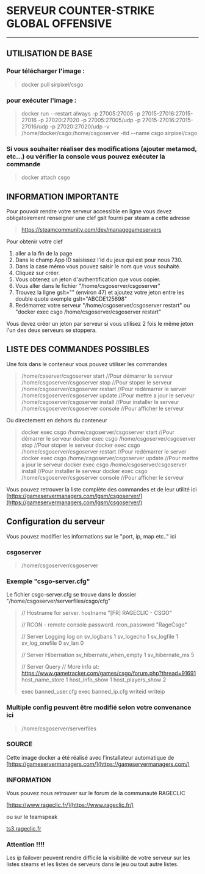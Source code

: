
# SERVEUR COUNTER-STRIKE GLOBAL OFFENSIVE

--------------------------------------------------
## UTILISATION DE BASE

### Pour télécharger l'image :

>docker pull sirpixel/csgo

### pour exécuter l'image :

>docker run --restart always -p 27005:27005 -p 27015-27016:27015-27016 -p 27020:27020 -p 27005:27005/udp -p 27015-27016:27015-27016/udp -p 27020:27020/udp -v /home/docker/csgo:/home/csgoserver -itd --name csgo sirpixel/csgo

### Si vous souhaiter réaliser des modifications (ajouter metamod, etc...) ou vérifier la console vous pouvez exécuter la commande

>docker attach csgo
    
## INFORMATION IMPORTANTE

Pour pouvoir rendre votre serveur accessible en ligne vous devez obligatoirement renseigner une clef gslt fourni par steam a cette adresse

>https://steamcommunity.com/dev/managegameservers

Pour obtenir votre clef

 1. aller a la fin de la page
 2. Dans le champ App ID saisissez l'id du jeux qui est pour nous 730.
 3. Dans la case mémo vous pouvez saisir le nom que vous souhaité.
 4. Cliquez sur créer.
 5. Vous obtenez un jeton d'authentification que vous copier.
 6. Vous aller dans le fichier "/home/csgoserver/csgoserver"
 7. Trouvez la ligne gslt="" (environ 47) et ajoutez votre jeton entre les double quote exemple gslt="ABCDE125698"
 8. Redémarrez votre serveur "/home/csgoserver/csgoserver restart" ou "docker exec csgo /home/csgoserver/csgoserver restart" 

Vous devez créer un jeton par serveur si vous utilisez 2 fois le même jeton l'un des deux serveurs se stoppera.

## LISTE DES COMMANDES POSSIBLES

Une fois dans le conteneur vous pouvez utiliser les commandes

> /home/csserver/csgoserver start   //Pour démarrer le serveur
 /home/csgoserver/csgoserver stop    //Pour stoper le serveur
 /home/csgoserver/csgoserver restart //Pour redémarrer le server
 /home/csgoserver/csgoserver update //Pour mettre a jour le serveur
 /home/csgoserver/csgoserver install //Pour installer le serveur
/home/csgoserver/csgoserver console  //Pour afficher le serveur

Ou directement en dehors du conteneur

>docker exec csgo /home/csgoserver/csgoserver start   //Pour démarrer le serveur
docker exec csgo /home/csgoserver/csgoserver stop    //Pour stoper le serveur
docker exec csgo /home/csgoserver/csgoserver restart //Pour redémarrer le server
docker exec csgo /home/csgoserver/csgoserver update //Pour mettre a jour le serveur
docker exec csgo /home/csgoserver/csgoserver install //Pour installer le serveur
docker exec csgo /home/csgoserver/csgoserver console  //Pour afficher le serveur

Vous pouvez retrouver la liste complète des commandes et de leur utilité ici
[https://gameservermanagers.com/lgsm/csgoserver/](https://gameservermanagers.com/lgsm/csgoserver/)

## Configuration du serveur

Vous pouvez modifier les informations sur le "port, ip, map etc.." ici 

### csgoserver
>/home/csgoserver/csgoserver

### Exemple "csgo-server.cfg"
Le fichier csgo-server.cfg se trouve dans le dossier "/home/csgoserver/serverfiles/csgo/cfg"

> // Hostname for server.
> hostname "[FR] RAGECLIC - CSGO"
> 
> // RCON - remote console password. rcon_password "RageCsgo"
> 
> // Server Logging log on sv_logbans 1 sv_logecho 1 sv_logfile 1
> sv_log_onefile 0 sv_lan 0
> 
> // Server Hibernation sv_hibernate_when_empty 1 sv_hibernate_ms 5
> 
> // Server Query // More info at:
> https://www.gametracker.com/games/csgo/forum.php?thread=91691
> host_name_store 1 host_info_show 1 host_players_show 2
> 
> exec banned_user.cfg exec banned_ip.cfg writeid writeip

### Multiple config peuvent être modifié selon votre convenance ici
 
 >/home/csgoserver/serverfiles

### SOURCE

Cette image docker a été réalisé avec l'installateur automatique de [https://gameservermanagers.com/](https://gameservermanagers.com/)

### INFORMATION

Vous pouvez nous retrouver sur le forum de la communauté RAGECLIC 

[https://www.rageclic.fr/](https://www.rageclic.fr/)

ou sur le teamspeak 

[ts3.rageclic.fr](ts3server://ts3.rageclic.fr)


### Attention !!!!
Les ip failover peuvent rendre difficile la visibilité de votre serveur sur les listes steams et les listes de serveurs dans le jeu ou tout autre listes.
